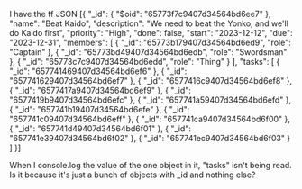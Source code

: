 I have the ff JSON
[{
  "_id": {
    "$oid": "65773f7c9407d34564bd6ee7"
  },
  "name": "Beat Kaido",
  "description": "We need to beat the Yonko, and we'll do Kaido first",
  "priority": "High",
  "done": false,
  "start": "2023-12-12",
  "due": "2023-12-31",
  "members": [
    {
      "_id": "65773b179407d34564bd6ed9",
      "role": "Captain"
    },
    {
      "_id": "65773bd49407d34564bd6edb",
      "role": "Swordsman"
    },
    {
      "_id": "65773c7c9407d34564bd6edd",
      "role": "Thing"
    }
  ],
  "tasks": [
    {
      "_id": "657741469407d34564bd6ef6"
    },
    {
      "_id": "657741629407d34564bd6ef7"
    },
    {
      "_id": "6577416c9407d34564bd6ef8"
    },
    {
      "_id": "6577417a9407d34564bd6ef9"
    },
    {
      "_id": "6577419b9407d34564bd6efc"
    },
    {
      "_id": "657741a59407d34564bd6efd"
    },
    {
      "_id": "657741b19407d34564bd6efe"
    },
    {
      "_id": "657741c09407d34564bd6eff"
    },
    {
      "_id": "657741ca9407d34564bd6f00"
    },
    {
      "_id": "657741d49407d34564bd6f01"
    },
    {
      "_id": "657741e39407d34564bd6f02"
    },
    {
      "_id": "657741ec9407d34564bd6f03"
    }
  ]
}]

When I console.log the value of the one object in it, "tasks" isn't being read. Is it because it's just a bunch of objects with _id and nothing else?